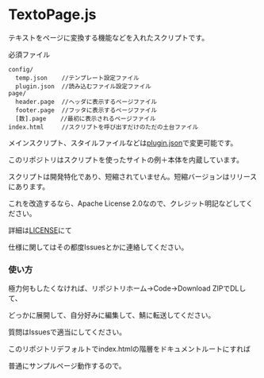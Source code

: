# TextoPage.js
テキストをページに変換する機能などを入れたスクリプトです。

必須ファイル

```
config/
  temp.json    //テンプレート設定ファイル
  plugin.json  //読み込むファイル設定ファイル
page/
  header.page  //ヘッダに表示するページファイル
  footer.page  //フッタに表示するページファイル
  [数].page    //最初に表示されるページファイル
index.html     //スクリプトを呼び出すだけのただの土台ファイル
```
メインスクリプト、スタイルファイルなどは[plugin.json](config/plugin.json)で変更可能です。

このリポジトリはスクリプトを使ったサイトの例＋本体を内蔵しています。

スクリプトは開発特化であり、短縮されていません。短縮バージョンはリリースにあります。

これを改造するなら、Apache License 2.0なので、クレジット明記などしてください。

詳細は[LICENSE](LICENSE)にて

仕様に関してはその都度Issuesとかに連絡してください。

### 使い方

極力何もしたくなければ、リポジトリホーム->Code->Download ZIPでDLして、

どっかに展開して、自分好みに編集して、鯖に転送してください。

質問はIssuesで適当にしてください。

このリポジトリデフォルトでindex.htmlの階層をドキュメントルートにすれば

普通にサンプルページ動作するので。
